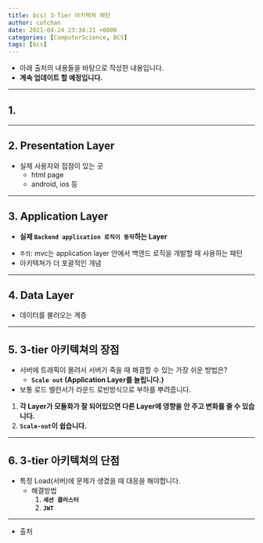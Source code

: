 ```yaml
---
title: bcs) 3-Tier 아키텍쳐 패턴
author: cotchan 
date: 2021-04-24 23:34:21 +0800 
categories: [ComputerScience, BCS]
tags: [bcs]
---
```


+ 아래 출처의 내용들을 바탕으로 작성한 내용입니다.    
+ **계속 업데이트 할 예정입니다.**

---

## 1. 

---

## 2. Presentation Layer

+ 실제 사용자와 접점이 있는 곳
  + html page
  + android, ios 등

---

## 3. Application Layer

+ **실제 `Backend application 로직이 동작`하는 Layer**

- `주의`: mvc는 application layer 안에서 백엔드 로직을 개발할 때 사용하는 패턴
- 아키텍쳐가 더 포괄적인 개념

---

## 4. Data Layer

+ 데이터를 불러오는 계층

---

## 5. 3-tier 아키텍쳐의 장점

- 서버에 트래픽이 몰려서 서버가 죽을 때 해결할 수 있는 가장 쉬운 방법은?
    - **`Scale out` (Application Layer를 늘립니다.)**
- 보통 로드 밸런서가 라운드 로빈방식으로 부하를 뿌려줍니다.
 
1. **각 Layer가 모듈화가 잘 되어있으면 다른 Layer에 영향을 안 주고 변화를 줄 수 있습니다.**
2. **`Scale-out`이 쉽습니다.**

---

## 6. 3-tier 아키텍쳐의 단점

- 특정 Load(서버)에 문제가 생겼을 때 대응을 해야합니다.
  - 해결방법
    1. **`세션 클러스터`**
    2. **`JWT`**


---
+ 출처
